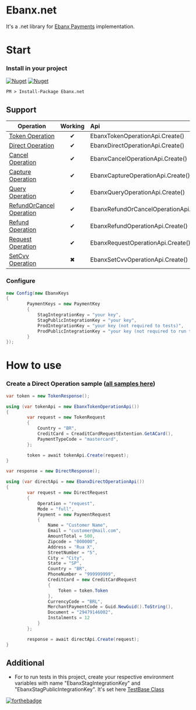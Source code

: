 # Ebanx.net
It's a .net library for [Ebanx Payments](https://developers.ebanxpagamentos.com/) implementation.

# Start
### Install in your project
[![Nuget](https://img.shields.io/nuget/dt/Ebanx.net)](https://www.nuget.org/packages/Ebanx.net)
[![Nuget](https://img.shields.io/nuget/v/Ebanx.net)](https://www.nuget.org/packages/Ebanx.net)

```npm
PM > Install-Package Ebanx.net
```
## Support
| Operation     |Working| Api
| -------------|:--------:| :--------|
| [Token Operation](https://developers.ebanxpagamentos.com/api-reference/ebanx-payment-api/payment-reference/reference-token-operation/) |✔ | EbanxTokenOperationApi.Create() |
| [Direct Operation](https://developers.ebanxpagamentos.com/api-reference/ebanx-payment-api/payment-reference/reference-direct-operation/)  |✔ | EbanxDirectOperationApi.Create() |
| [Cancel Operation](https://developers.ebanxpagamentos.com/api-reference/ebanx-payment-api/payment-reference/reference-cancel-operation/)  |✔ | EbanxCancelOperationApi.Create() |
| [Capture Operation](https://developers.ebanxpagamentos.com/api-reference/ebanx-payment-api/payment-reference/reference-capture-operation/)  |✔ | EbanxCaptureOperationApi.Create() |
| [Query Operation](https://developers.ebanxpagamentos.com/api-reference/ebanx-payment-api/payment-reference/reference-query-operation/)  |✔ | EbanxQueryOperationApi.Create() |
| [RefundOrCancel Operation](https://developers.ebanxpagamentos.com/api-reference/ebanx-payment-api/payment-reference/reference-refund-or-cancel-operation/)  |✔ | EbanxRefundOrCancelOperationApi.Create() |
| [Refund Operation](https://developers.ebanxpagamentos.com/api-reference/ebanx-payment-api/payment-reference/reference-refund-operation/)  |✔ | EbanxRefundOperationApi.Create() |
| [Request Operation](https://developers.ebanxpagamentos.com/api-reference/ebanx-payment-api/payment-reference/reference-request-operation/)  |✔ | EbanxRequestOperationApi.Create() |
| [SetCvv Operation](https://developers.ebanxpagamentos.com/api-reference/ebanx-payment-api/payment-reference/setcvv-operation/)  | ✖ | EbanxSetCvvOperationApi.Create() |

### Configure
```csharp
new Config(new EbanxKeys
{
        PaymentKeys = new PaymentKey
        {
            StagIntegrationKey = "your key",
            StagPublicIntegrationKey = "your key",
            ProdIntegrationKey = "your key (not required to tests)",
            ProdPublicIntegrationKey = "your key (not required to run tests)"
        }
});
```

# How to use
        
### Create a Direct Operation sample ([all samples here](https://github.com/rodrigomafei/Ebanx.net/tree/master/Test))
```csharp
var token = new TokenResponse();

using (var tokenApi = new EbanxTokenOperationApi())
{
        var request = new TokenRequest
        {
            Country = "BR",
            CreditCard = CreaditCardRequestExtention.GetACard(),
            PaymentTypeCode = "mastercard",
        };

        token = await tokenApi.Create(request);
}

var response = new DirectResponse();

using (var directApi = new EbanxDirectOperationApi())
{
        var request = new DirectRequest
        {
            Operation = "request",
            Mode = "full",
            Payment = new PaymentRequest
            {
                Name = "Customer Name",
                Email = "customer@mail.com",
                AmountTotal = 500,
                Zipcode = "000000",
                Address = "Rua X",
                StreetNumber = "5",
                City = "City",
                State = "SP",
                Country = "BR",
                PhoneNumber = "999999999",
                CreditCard = new CreditCardRequest
                {
                    Token = token.Token
                },
                CurrencyCode = "BRL",
                MerchantPaymentCode = Guid.NewGuid().ToString(),
                Document = "29479146002",
                Instalments = 12
            }
        };

        response = await directApi.Create(request);
}
```

## Additional
 - For to run tests in this project, create your respective environment variables with name "EbanxStagIntegrationKey" and "EbanxStagPublicIntegrationKey". It's set here [TestBase Class](https://github.com/rodrigomafei/Ebanx.net/blob/master/Test/Base/TestBase.cs)
 
 [![forthebadge](https://forthebadge.com/images/badges/built-with-love.svg)](#)
